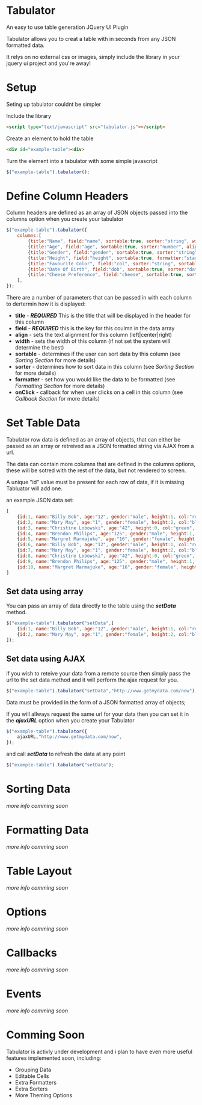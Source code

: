 Tabulator
================================
An easy to use table generation JQuery UI Plugin

Tabulator allows you to creat a table with in seconds from any JSON formatted data.

It relys on no external css or images, simply include the library in your jquery ui project and you're away!


Setup
================================
Seting up tabulator couldnt be simpler

Include the library
```html
<script type="text/javascript" src="tabulator.js"></script>
```

Create an element to hold the table
```html
<div id="example-table"><div>
```

Turn the element into a tabulator with some simple javascript
```js
$("example-table").tabulator();
```

Define Column Headers
================================
Column headers are defined as an array of JSON objects passed into the columns option when you create your tabulator

```js
$("example-table").tabulator({
	columns:[
		{title:"Name", field:"name", sortable:true, sorter:"string", width:200},
		{title:"Age", field:"age", sortable:true, sorter:"number", align:"right", formatter:"progress"},
		{title:"Gender", field:"gender", sortable:true, sorter:"string", onClick:function(e, val, cell, row){console.log("cell click")},},
		{title:"Height", field:"height", sortable:true, formatter:"star", align:"center", width:100},
		{title:"Favourite Color", field:"col", sorter:"string", sortable:false},
		{title:"Date Of Birth", field:"dob", sortable:true, sorter:"date", align:"center"},
		{title:"Cheese Preference", field:"cheese", sortable:true, sorter:"boolean", align:"center", formatter:"tickCross"},
	],
});
```
There are a number of parameters that can be passed in with each column to dertermin how it is displayed:

- **title** - ***REQUIRED*** This is the title that will be displayed in the header for this column
- **field** - ***REQUIRED*** this is the key for this coulmn in the data array
- **align** - sets the text alignment for this column (left|center|right)
- **width** - sets the width of this column (if not set the system will determine the best)
- **sortable** - determines if the user can sort data by this column (see *Sorting Section* for more details)
- **sorter** - determines how to sort data in this column (see *Sorting Section* for more details)
- **formatter** - set how you would like the data to be formatted (see *Formatting Section* for more details)
- **onClick** - callback for when user clicks on a cell in this column (see *Callback Section* for more details)

Set Table Data
================================
Tabulator row data is defined as an array of objects, that can either be passed as an array or retreived as a JSON formatted string via AJAX from a url.

The data can contain more columns that are defined in the columns options, these will be sotred with the rest of the data, but not rendered to screen.

A unique "id" value must be present for each row of data, if it is missing Tabluator will add one.

an example JSON data set:
```js
[
	{id:1, name:"Billy Bob", age:"12", gender:"male", height:1, col:"red", dob:"", cheese:1},
	{id:2, name:"Mary May", age:"1", gender:"female", height:2, col:"blue", dob:"14/05/1982", cheese:true},
	{id:3, name:"Christine Lobowski", age:"42", height:0, col:"green", dob:"22/05/1982", cheese:"true"},
	{id:4, name:"Brendon Philips", age:"125", gender:"male", height:1, col:"orange", dob:"01/08/1980"},
	{id:5, name:"Margret Marmajuke", age:"16", gender:"female", height:5, col:"yellow", dob:"31/01/1999"},
	{id:6, name:"Billy Bob", age:"12", gender:"male", height:1, col:"red", dob:"", cheese:1},
	{id:7, name:"Mary May", age:"1", gender:"female", height:2, col:"blue", dob:"14/05/1982", cheese:true},
	{id:8, name:"Christine Lobowski", age:"42", height:0, col:"green", dob:"22/05/1982", cheese:"true"},
	{id:9, name:"Brendon Philips", age:"125", gender:"male", height:1, col:"orange", dob:"01/08/1980"},
	{id:10, name:"Margret Marmajuke", age:"16", gender:"female", height:5, col:"yellow", dob:"31/01/1999"},
]
```

Set data using array
--------------------------------
You can pass an array of data directly to the table using the ***setData*** method.

```js
$("example-table").tabulator("setData",[
	{id:1, name:"Billy Bob", age:"12", gender:"male", height:1, col:"red", dob:"", cheese:1},
	{id:2, name:"Mary May", age:"1", gender:"female", height:2, col:"blue", dob:"14/05/1982", cheese:true},
]);
```

Set data using AJAX
--------------------------------
if you wish to reteive your data from a remote source then simply pass the url to the set data method and it will perform the ajax request for you.

```js
$("example-table").tabulator("setData","http://www.getmydata.com/now");
```
Data must be provided in the form of a JSON formatted array of objects;

If you will allways request the same url for your data then you can set it in the ***ajaxURL*** option when you create your Tabulator

```js
$("example-table").tabulator({
	ajaxURL,"http://www.getmydata.com/now",
});
```
and call ***setData*** to refresh the data at any point
```js
$("example-table").tabulator("setData");
```

Sorting Data
================================
*more info comming soon*

Formatting Data
================================
*more info comming soon*

Table Layout
================================
*more info comming soon*

Options
================================
*more info comming soon*

Callbacks
================================
*more info comming soon*

Events
================================
*more info comming soon*

Comming Soon
================================
Tabulator is activly under development and i plan to have even more useful features implemented soon, including:

- Grouping Data
- Editable Cells
- Extra Formatters
- Extra Sorters
- More Theming Options